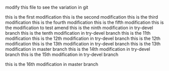 modify this file to see the variation in git

this is the first modification
this is the second modification
this is the third modification
this is the fourth modification
this is the fifth modification
this is the modification to test amend
this is the ninth modification in try-devel branch
this is the tenth modification in try-devel branch
this is the 11th modification
this is the 12th modification in try-devel branch
this is the 12th modification
this is the 13th modification in try-devel branch
this is the 13th modification in master branch
this is the 14th modification in try-devel branch
this is the 15th modification in try-devel branch

this is the 16th modification in master branch
